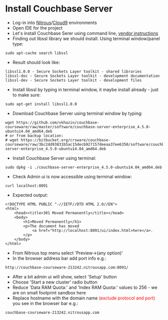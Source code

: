 # Install Couchbase Server #

* Log-in into <a href="http://nitrous.io" target="_blank">Nitrous</a>/<a href="http://c9.io" target="_blank">Cloud9</a> environments
* Open IDE for the project
* Let's install Couchbase Serer using command line, <a href="http://developer.couchbase.com/documentation/server/current/getting-started/installing.html" target="_blank">vendor instructions</a>    
* Finding out libssl library we should install. Using terminal window/panel type: 
```
sudo apt-cache search libssl 
```  
* Result should look like:
```
libssl1.0.0 - Secure Sockets Layer toolkit - shared libraries
libssl-doc - Secure Sockets Layer toolkit - development documentation
libssl-dev - Secure Sockets Layer toolkit - development files
```
  
* Install libssl by typing in terminal window, it maybe install already - just to make sure:
```
sudo apt-get install libssl1.0.0
```
  
* Download Couchbase Server using terminal window by typing:
```
wget https://github.com/vkhazin/couchbase-courseware/raw/master/software/couchbase-server-enterprise_4.5.0-ubuntu14.04_amd64.deb
# or from backup location:  
# wget https://bitbucket.org/crsware/couchbase-courseware/raw/3bc2dd93831b5ac15decb927157deeaa37ee6350/software/couchbase-server-enterprise_4.5.0-ubuntu14.04_amd64.deb  
```

* Install Couchbase Server using terminal:
```
sudo dpkg -i ./couchbase-server-enterprise_4.5.0-ubuntu14.04_amd64.deb
```

* Check Admin ui is now accessible using terminal window:
```
curl localhost:8091
```

* Expected output:
~~~
<!DOCTYPE HTML PUBLIC "-//IETF//DTD HTML 2.0//EN">
<html>
	<head><title>301 Moved Permanently</title></head>
	<body>
		<h1>Moved Permanently</h1>
		<p>The document has moved
			<a href="http://localhost:8091/ui/index.html>here</a>.
		</p>
	</body>
</html>
~~~

* From Nitrous top menu select 'Preview->(any option)'
* In the browser address bar add port info e.g.:
```
http://couchbase-courseware-213242.nitrousapp.com:8091/
```

* After a bit admin ui will show, select 'Setup' button
* Choose 'Start a new cluster' radio button
* Reduce 'Data RAM Quota:' and 'Index RAM Quota:' values to 256 - we are on small footprint sandbox here
* Replace hostname with the domain name <a style="color:red">(exclude protocol and port)</a> you see in the browser bar e.g.:
```
couchbase-courseware-213242.nitrousapp.com
```



